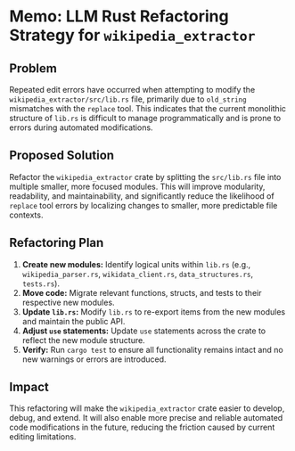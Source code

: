 # Memo: LLM Rust Refactoring Strategy for `wikipedia_extractor`

## Problem
Repeated edit errors have occurred when attempting to modify the `wikipedia_extractor/src/lib.rs` file, primarily due to `old_string` mismatches with the `replace` tool. This indicates that the current monolithic structure of `lib.rs` is difficult to manage programmatically and is prone to errors during automated modifications.

## Proposed Solution
Refactor the `wikipedia_extractor` crate by splitting the `src/lib.rs` file into multiple smaller, more focused modules. This will improve modularity, readability, and maintainability, and significantly reduce the likelihood of `replace` tool errors by localizing changes to smaller, more predictable file contexts.

## Refactoring Plan
1.  **Create new modules:** Identify logical units within `lib.rs` (e.g., `wikipedia_parser.rs`, `wikidata_client.rs`, `data_structures.rs`, `tests.rs`).
2.  **Move code:** Migrate relevant functions, structs, and tests to their respective new modules.
3.  **Update `lib.rs`:** Modify `lib.rs` to re-export items from the new modules and maintain the public API.
4.  **Adjust `use` statements:** Update `use` statements across the crate to reflect the new module structure.
5.  **Verify:** Run `cargo test` to ensure all functionality remains intact and no new warnings or errors are introduced.

## Impact
This refactoring will make the `wikipedia_extractor` crate easier to develop, debug, and extend. It will also enable more precise and reliable automated code modifications in the future, reducing the friction caused by current editing limitations.
